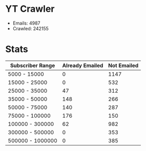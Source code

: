 # YT Crawler
- Emails: 4987
- Crawled: 242155

# Stats
| Subscriber Range  | Already Emailed | Not Emailed |
|-------|-------|-------|
| 5000 - 15000 | 0 | 1147 |
| 15000 - 25000 | 0 | 532 |
| 25000 - 35000 | 47 | 312 |
| 35000 - 50000 | 148 | 266 |
| 50000 - 75000 | 140 | 287 |
| 75000 - 100000 | 176 | 150 |
| 100000 - 300000 | 62 | 982 |
| 300000 - 500000 | 0 | 353 |
| 500000 - 1000000 | 0 | 385 |
